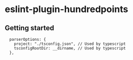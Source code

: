 # eslint-plugin-hundredpoints

## Getting started

```
  parserOptions: {
    project: "./tsconfig.json", // Used by typescript
    tsconfigRootDir: __dirname, // Used by typescript
  },
```
